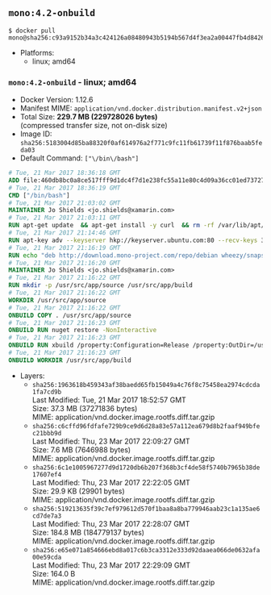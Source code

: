 ## `mono:4.2-onbuild`

```console
$ docker pull mono@sha256:c93a9152b34a3c424126a08480943b5194b567d4f3ea2a00447fb4d8426ec6c0
```

-	Platforms:
	-	linux; amd64

### `mono:4.2-onbuild` - linux; amd64

-	Docker Version: 1.12.6
-	Manifest MIME: `application/vnd.docker.distribution.manifest.v2+json`
-	Total Size: **229.7 MB (229728026 bytes)**  
	(compressed transfer size, not on-disk size)
-	Image ID: `sha256:5183004d85ba88320f0af614976a2f771c9fc11fb61739f11f876baab5feda03`
-	Default Command: `["\/bin\/bash"]`

```dockerfile
# Tue, 21 Mar 2017 18:36:18 GMT
ADD file:460db8bc0a8ce517fff9d1dc4f7d1e238fc55a11e80c4d09a36cc01ed7372733 in / 
# Tue, 21 Mar 2017 18:36:19 GMT
CMD ["/bin/bash"]
# Tue, 21 Mar 2017 21:03:02 GMT
MAINTAINER Jo Shields <jo.shields@xamarin.com>
# Tue, 21 Mar 2017 21:03:11 GMT
RUN apt-get update 	&& apt-get install -y curl 	&& rm -rf /var/lib/apt/lists/*
# Tue, 21 Mar 2017 21:14:46 GMT
RUN apt-key adv --keyserver hkp://keyserver.ubuntu.com:80 --recv-keys 3FA7E0328081BFF6A14DA29AA6A19B38D3D831EF
# Tue, 21 Mar 2017 21:16:19 GMT
RUN echo "deb http://download.mono-project.com/repo/debian wheezy/snapshots/4.2.4.4 main" > /etc/apt/sources.list.d/mono-xamarin.list 	&& apt-get update 	&& apt-get install -y mono-devel ca-certificates-mono fsharp mono-vbnc nuget 	&& rm -rf /var/lib/apt/lists/*
# Tue, 21 Mar 2017 21:16:20 GMT
MAINTAINER Jo Shields <jo.shields@xamarin.com>
# Tue, 21 Mar 2017 21:16:22 GMT
RUN mkdir -p /usr/src/app/source /usr/src/app/build
# Tue, 21 Mar 2017 21:16:22 GMT
WORKDIR /usr/src/app/source
# Tue, 21 Mar 2017 21:16:22 GMT
ONBUILD COPY . /usr/src/app/source
# Tue, 21 Mar 2017 21:16:23 GMT
ONBUILD RUN nuget restore -NonInteractive
# Tue, 21 Mar 2017 21:16:23 GMT
ONBUILD RUN xbuild /property:Configuration=Release /property:OutDir=/usr/src/app/build/
# Tue, 21 Mar 2017 21:16:23 GMT
ONBUILD WORKDIR /usr/src/app/build
```

-	Layers:
	-	`sha256:1963618b459343af38baedd65fb15049a4c76f8c75458ea2974cdcda1fa7cd9b`  
		Last Modified: Tue, 21 Mar 2017 18:52:57 GMT  
		Size: 37.3 MB (37271836 bytes)  
		MIME: application/vnd.docker.image.rootfs.diff.tar.gzip
	-	`sha256:c6cffd96fdfafe729b9ce9d6d28a83e57a112ea679d8b2faaf949bfec21bbb9d`  
		Last Modified: Thu, 23 Mar 2017 22:09:27 GMT  
		Size: 7.6 MB (7646988 bytes)  
		MIME: application/vnd.docker.image.rootfs.diff.tar.gzip
	-	`sha256:6c1e1005967277d9d1720db6b207f368b3cf4de58f5740b7965b38de17607ef4`  
		Last Modified: Thu, 23 Mar 2017 22:22:05 GMT  
		Size: 29.9 KB (29901 bytes)  
		MIME: application/vnd.docker.image.rootfs.diff.tar.gzip
	-	`sha256:519213635f39c7ef979612d570f1baa8a8ba779946aab23c1a135ae6cd7de7a3`  
		Last Modified: Thu, 23 Mar 2017 22:28:07 GMT  
		Size: 184.8 MB (184779137 bytes)  
		MIME: application/vnd.docker.image.rootfs.diff.tar.gzip
	-	`sha256:e65e071a854666ebd8a017c6b3ca3312e333d92daaea066de0632afa00e59cda`  
		Last Modified: Thu, 23 Mar 2017 22:29:09 GMT  
		Size: 164.0 B  
		MIME: application/vnd.docker.image.rootfs.diff.tar.gzip
